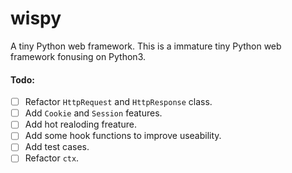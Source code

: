 # wispy
A tiny Python web framework.
This is a immature tiny Python web framework fonusing on Python3.


#### Todo:
- [ ] Refactor `HttpRequest` and `HttpResponse` class.
- [ ] Add `Cookie` and `Session` features.
- [ ] Add hot realoding freature.
- [ ] Add some hook functions to improve useability.
- [ ] Add test cases.
- [ ] Refactor `ctx`.

